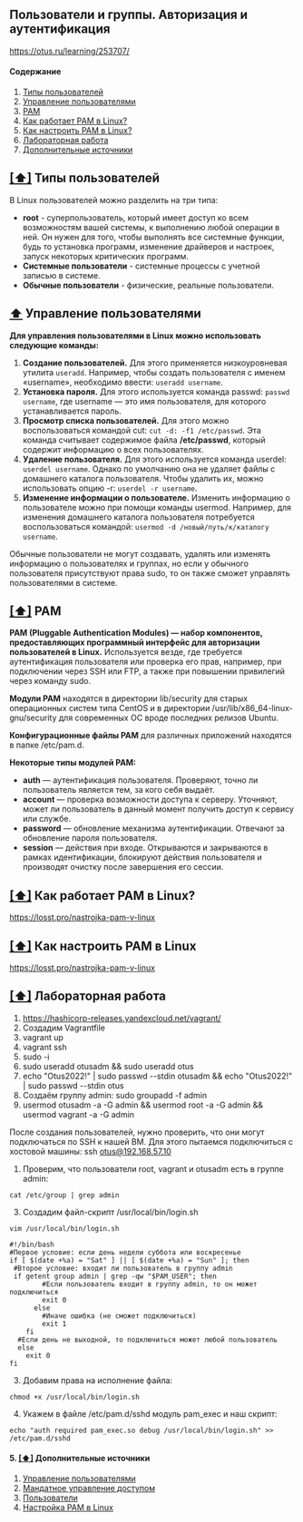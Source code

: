 ## Пользователи и группы. Авторизация и аутентификация

https://otus.ru/learning/253707/

#### <a name='toc'>Содержание</a>

1. [Типы пользователей](#1)
2. [Управление пользователями](#2)
3. [PAM](#3)
4. [Как работает PAM в Linux?](#4)
5. [Как настроить PAM в Linux?](#5)
6. [Лабораторная работа](#6)
7. [Дополнительные источники](#recommended_sources)

## [[⬆]](#toc) <a name='1'>Типы пользователей</a>

В Linux пользователей можно разделить на три типа:

- **root** - суперпользователь, который имеет доступ ко всем возможностям вашей системы, к выполнению любой операции в ней. Он нужен для того, чтобы выполнять все системные функции, будь то установка программ, изменение драйверов и настроек, запуск некоторых критических программ.
- **Системные пользователи** - системные процессы с учетной записью в системе.
- **Обычные пользователи** - физические, реальные пользователи.


## [⬆](#toc) <a name='2'>Управление пользователями</a>

**Для управления пользователями в Linux можно использовать следующие команды:**

1. **Создание пользователей.** Для этого применяется низкоуровневая утилита `useradd`. Например, чтобы создать пользователя с именем «username», необходимо ввести: `useradd username`.
2. **Установка пароля.** Для этого используется команда passwd: `passwd username`, где username — это имя пользователя, для которого устанавливается пароль.
3. **Просмотр списка пользователей.** Для этого можно воспользоваться командой cut: `cut -d: -f1 /etc/passwd`. Эта команда считывает содержимое файла **/etc/passwd**, который содержит информацию о всех пользователях.
4. **Удаление пользователя.** Для этого используется команда userdel: `userdel username`. Однако по умолчанию она не удаляет файлы с домашнего каталога пользователя. Чтобы удалить их, можно использовать опцию -r: `userdel -r username`.
5. **Изменение информации о пользователе.** Изменить информацию о пользователе можно при помощи команды usermod. Например, для изменения домашнего каталога пользователя потребуется воспользоваться командой: `usermod -d /новый/путь/к/каталогу username`.

Обычные пользователи не могут создавать, удалять или изменять информацию о пользователях и группах, но если у обычного пользователя присутствуют права sudo, то он также сможет управлять пользователями в системе. 


## [[⬆]](#toc) <a name='3'>PAM</a>

**PAM (Pluggable Authentication Modules) — набор компонентов, предоставляющих программный интерфейс для авторизации пользователей в Linux.** Используется везде, где требуется аутентификация пользователя или проверка его прав, например, при подключении через SSH или FTP, а также при повышении привилегий через команду sudo.

**Модули PAM** находятся в директории lib/security для старых операционных систем типа CentOS и в директории /usr/lib/x86_64-linux-gnu/security для современных ОС вроде последних релизов Ubuntu.

**Конфигурационные файлы PAM** для различных приложений находятся в папке /etc/pam.d.

**Некоторые типы модулей PAM:**

- **auth** — аутентификация пользователя. Проверяют, точно ли пользователь является тем, за кого себя выдаёт.
- **account** — проверка возможности доступа к серверу. Уточняют, может ли пользователь в данный момент получить доступ к сервису или службе.
- **password** — обновление механизма аутентификации. Отвечают за обновление пароля пользователя.
- **session** — действия при входе. Открываются и закрываются в рамках идентификации, блокируют действия пользователя и производят очистку после завершения его сессии.


## [[⬆]](#toc) <a name='4'>Как работает PAM в Linux?</a>
https://losst.pro/nastrojka-pam-v-linux

## [[⬆]](#toc) <a name='5'>Как настроить PAM в Linux</a>
https://losst.pro/nastrojka-pam-v-linux


## [[⬆]](#toc) <a name='6'>Лабораторная работа</a>

1. https://hashicorp-releases.yandexcloud.net/vagrant/
2. Создадим Vagrantfile
3. vagrant up
4. vagrant ssh
5. sudo -i
6. sudo useradd otusadm && sudo useradd otus
7. echo "Otus2022!" | sudo passwd --stdin otusadm && echo "Otus2022!" | sudo passwd --stdin otus
8. Создаём группу admin: sudo groupadd -f admin
9. usermod otusadm -a -G admin && usermod root -a -G admin && usermod vagrant -a -G admin


После создания пользователей, нужно проверить, что они могут подключаться по SSH к нашей ВМ. Для этого пытаемся подключиться с хостовой машины: 
ssh otus@192.168.57.10

1. Проверим, что пользователи root, vagrant и otusadm есть в группе admin:
```
cat /etc/group | grep admin
```

3. Создадим файл-скрипт /usr/local/bin/login.sh
```
vim /usr/local/bin/login.sh
```
```
#!/bin/bash
#Первое условие: если день недели суббота или воскресенье
if [ $(date +%a) = "Sat" ] || [ $(date +%a) = "Sun" ]; then
 #Второе условие: входит ли пользователь в группу admin
 if getent group admin | grep -qw "$PAM_USER"; then
        #Если пользователь входит в группу admin, то он может подключиться
        exit 0
      else
        #Иначе ошибка (не сможет подключиться)
        exit 1
    fi
  #Если день не выходной, то подключиться может любой пользователь
  else
    exit 0
fi
```
3. Добавим права на исполнение файла: 
```
chmod +x /usr/local/bin/login.sh
```

4. Укажем в файле /etc/pam.d/sshd модуль pam_exec и наш скрипт:
```
echo "auth required pam_exec.so debug /usr/local/bin/login.sh" >> /etc/pam.d/sshd
```






#### 5. [[⬆]](#toc) <a name='recommended_sources'>Дополнительные источники</a>

1. [Управление пользователями](https://firstvds.ru/technology/linux-user-management)
2. [Мандатное управление доступом](https://ru.wikipedia.org/wiki/%D0%9C%D0%B0%D0%BD%D0%B4%D0%B0%D1%82%D0%BD%D0%BE%D0%B5_%D1%83%D0%BF%D1%80%D0%B0%D0%B2%D0%BB%D0%B5%D0%BD%D0%B8%D0%B5_%D0%B4%D0%BE%D1%81%D1%82%D1%83%D0%BF%D0%BE%D0%BC)
3. [Пользователи](https://www.altlinux.org/%D0%A3%D0%BF%D1%80%D0%B0%D0%B2%D0%BB%D0%B5%D0%BD%D0%B8%D0%B5_%D0%BF%D0%BE%D0%BB%D1%8C%D0%B7%D0%BE%D0%B2%D0%B0%D1%82%D0%B5%D0%BB%D1%8F%D0%BC%D0%B8)
4. [Настройка PAM в Linux](https://losst.pro/nastrojka-pam-v-linux)

